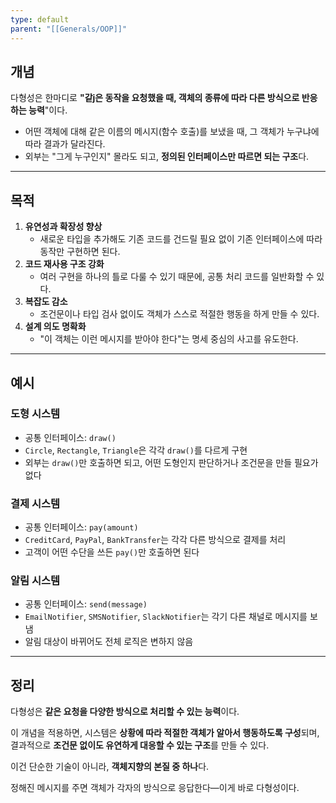 ```yaml
---
type: default
parent: "[[Generals/OOP]]"
---
```

## 개념

다형성은 한마디로 **"같j은 동작을 요청했을 때, 객체의 종류에 따라 다른 방식으로 반응하는 능력**"이다.

- 어떤 객체에 대해 같은 이름의 메시지(함수 호출)를 보냈을 때, 그 객체가 누구냐에 따라 결과가 달라진다.
- 외부는 "그게 누구인지" 몰라도 되고, **정의된 인터페이스만 따르면 되는 구조**다.

---

## 목적

1. **유연성과 확장성 향상**
    - 새로운 타입을 추가해도 기존 코드를 건드릴 필요 없이 기존 인터페이스에 따라 동작만 구현하면 된다.
2. **코드 재사용 구조 강화**
    - 여러 구현을 하나의 틀로 다룰 수 있기 때문에, 공통 처리 코드를 일반화할 수 있다.
3. **복잡도 감소**
    - 조건문이나 타입 검사 없이도 객체가 스스로 적절한 행동을 하게 만들 수 있다.
4. **설계 의도 명확화**
    - "이 객체는 이런 메시지를 받아야 한다"는 명세 중심의 사고를 유도한다.

---

## 예시

### 도형 시스템

- 공통 인터페이스: `draw()`
- `Circle`, `Rectangle`, `Triangle`은 각각 `draw()`를 다르게 구현
- 외부는 `draw()`만 호출하면 되고, 어떤 도형인지 판단하거나 조건문을 만들 필요가 없다

### 결제 시스템

- 공통 인터페이스: `pay(amount)`
- `CreditCard`, `PayPal`, `BankTransfer`는 각각 다른 방식으로 결제를 처리
- 고객이 어떤 수단을 쓰든 `pay()`만 호출하면 된다

### 알림 시스템

- 공통 인터페이스: `send(message)`
- `EmailNotifier`, `SMSNotifier`, `SlackNotifier`는 각기 다른 채널로 메시지를 보냄
- 알림 대상이 바뀌어도 전체 로직은 변하지 않음

---

## 정리

다형성은 **같은 요청을 다양한 방식으로 처리할 수 있는 능력**이다.

이 개념을 적용하면, 시스템은 **상황에 따라 적절한 객체가 알아서 행동하도록 구성**되며, 결과적으로 **조건문 없이도 유연하게 대응할 수 있는 구조**를 만들 수 있다.

이건 단순한 기술이 아니라, **객체지향의 본질 중 하나**다.

정해진 메시지를 주면 객체가 각자의 방식으로 응답한다—이게 바로 다형성이다.
